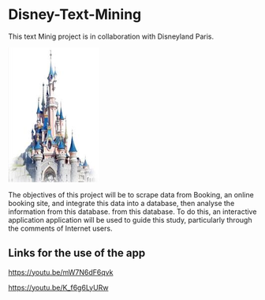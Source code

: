 # Disney-Text-Mining
This text Minig project is in collaboration with Disneyland Paris.

![](images/castle_disney.png)

The objectives of this project will be to scrape data from
Booking, an online booking site, and integrate this data into a database, then analyse the information from this database.
from this database. To do this, an interactive application
application will be used to guide this study, particularly through the comments of Internet users.

## Links for the use of the app

https://youtu.be/mW7N6dF6qvk 

https://youtu.be/K_f6g6LyURw
